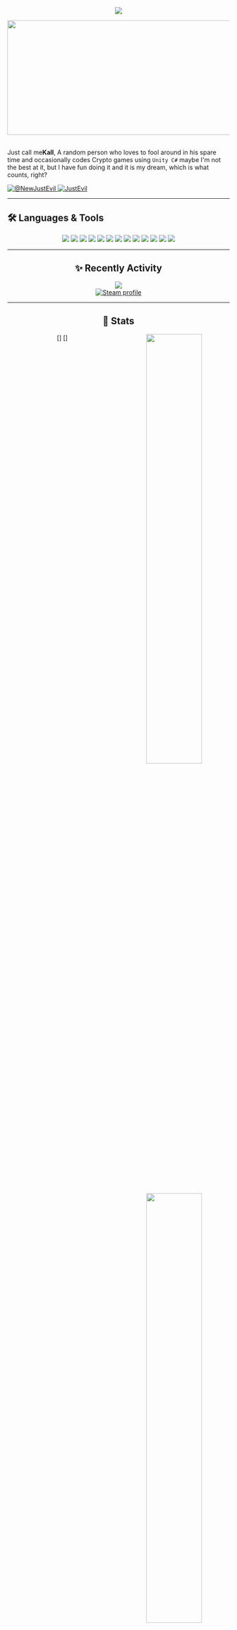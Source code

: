 <div align="center">
    <p align='center'>
  <img src='https://github-widgetbox.vercel.app/api/profile?username=Kall211&theme=darkmode&data=followers,repositories,stars,commits' />
</p>
    <img width="1850" height="260" align="center" src="https://i.imgur.com/5A6zfbS.png" alt="EvilG-MC"/>
</div>
<br/>
<p align="left">
    Just call me<b>Kall</b>, A random person who loves to fool around in his spare time and occasionally codes Crypto games using <code>Unity C#</code> maybe I'm not the best at it, but I have fun doing it and it is my dream, which is what counts, right?
</p> 

<p align="left">
    <a href="https://x.com/@kall10000" target="_blank">
        <img src="https://img.shields.io/badge/NewJustEvil-%23000000.svg?style=for-the-badge&logo=X&logoColor=white" alt="@NewJustEvil" />
    </a>
    <a href="https://discordapp.com/users/391283181665517568" target="_blank">
        <img src="https://img.shields.io/badge/JustEvil-%235865F2.svg?style=for-the-badge&logo=discord&logoColor=white" alt="JustEvil" />
    </a>
</p>


---


## 🛠️ Languages & Tools

<div align="center">
<img src="https://img.shields.io/badge/-JavaScript-F7DF1E?logo=javascript&logoColor=000&style=for-the-badge" />
<img src="https://img.shields.io/badge/TypeScript-%23007ACC.svg?style=for-the-badge&logo=typescript&logoColor=white" />
<img src="https://img.shields.io/badge/Visual%20Studio%20Code-0078d7.svg?style=for-the-badge&logo=visual-studio-code&logoColor=white" />
<img src="https://img.shields.io/badge/-Git-F05032?logo=git&logoColor=fff&style=for-the-badge" />
<img src="https://img.shields.io/badge/node.js-6DA55F?style=for-the-badge&logo=node.js&logoColor=white" />
<img src="https://img.shields.io/badge/MongoDB-%234ea94b.svg?style=for-the-badge&logo=mongodb&logoColor=white" />
<img src="https://img.shields.io/badge/Unity-100000?style=for-the-badge&logo=unity&logoColor=white" />
<img src="https://img.shields.io/badge/Ethereum-3C3C3D?style=for-the-badge&logo=ethereum&logoColor=white" />
<img src="https://img.shields.io/badge/Solana-00DC8E?style=for-the-badge&logo=solana&logoColor=white" />
<img src="https://img.shields.io/badge/Bitcoin-F7931A?style=for-the-badge&logo=bitcoin&logoColor=white" />
<img src="https://img.shields.io/badge/Sui-000000?style=for-the-badge&logo=sui&logoColor=white" />
<img src="https://img.shields.io/badge/NFT-FF007A?style=for-the-badge&logo=nft&logoColor=white" />
<img src="https://img.shields.io/badge/WebGL-F9A825?style=for-the-badge&logo=webgl&logoColor=white" />
</div>

---

<div align="center">
    <h2>✨ Recently Activity</h2>
    <a href="https://discordapp.com/users/391283181665517568" target="_blank">
        <img src="https://lanyard.cnrad.dev/api/391283181665517568" />
    </a>
    <br/>
    <a href="https://steamcommunity.com/profiles/76561199847022879/" target="_blank">
        <img src="https://steam-box.vercel.app/api/profile?username=Kall211" alt="Steam profile" />
    </a>
</div>

---

<div align="center">
    <h2>📖 Stats</h2>
    [<img src="https://github-readme-stats.vercel.app/api?username=Kall211&theme=dark" align="right" width="50%">]
    [<img src="https://github-readme-streak-stats.herokuapp.com?user=Kall211&theme=dark" align="right" width="50%">]
</div>
